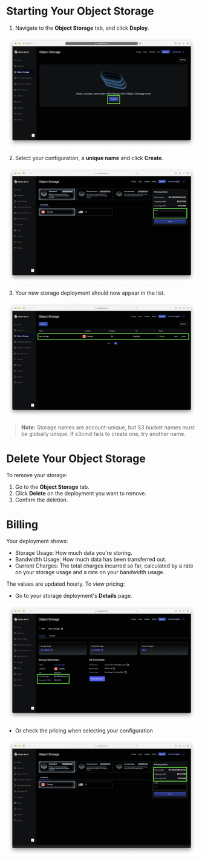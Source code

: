# Starting Your Object Storage 

1. Navigate to the **Object Storage** tab, and click **Deploy**.

![1.1](../assets/images/storage_linux_tutorial/1.png)

2. Select your configuration, a **unique name** and click **Create**.

![1.2](../assets/images/storage_linux_tutorial/2.png)

3. Your new storage deployment should now appear in the list.

![1.3](../assets/images/storage_linux_tutorial/3.png)

> **Note:** Storage names are account-unique, but S3 bucket names must be globally unique. If s3cmd fails to create one, try another name.
 
# Delete Your Object Storage

To remove your storage:
1. Go to the **Object Storage** tab.
2. Click **Delete** on the deployment you want to remove. 
3. Confirm the deletion. 

# Billing 

Your deployment shows: 

- Storage Usage: How much data you're storing.
- Bandwidth Usage: How much data has been transferred out. 
- Current Charges: The total charges incurred so far, calculated by a rate on your storage usage and a rate on your bandwidth usage. 

The values are updated hourly. To view pricing: 
- Go to your storage deployment's **Details** page. 

![6.1](../assets/images/storage_linux_tutorial/5.png)

- Or check the pricing when selecting your configuration

![6.2](../assets/images/storage_linux_tutorial/6.png)